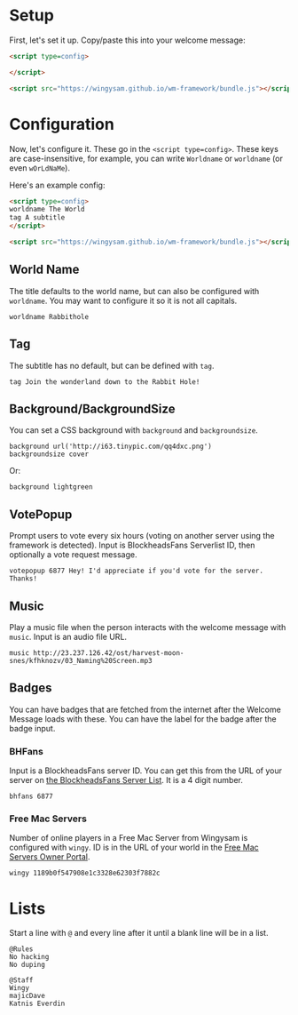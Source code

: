 # Setup
First, let's set it up. Copy/paste this into your welcome message:
```html
<script type=config>

</script>

<script src="https://wingysam.github.io/wm-framework/bundle.js"></script>
```

# Configuration
Now, let's configure it.
These go in the `<script type=config>`.
These keys are case-insensitive, for example, you can write `Worldname` or `worldname` (or even `wOrLdNaMe`).

Here's an example config:
```html
<script type=config>
worldname The World
tag A subtitle
</script>

<script src="https://wingysam.github.io/wm-framework/bundle.js"></script>
```

## World Name
The title defaults to the world name, but can also be configured with `worldname`.
You may want to configure it so it is not all capitals.
```
worldname Rabbithole
```

## Tag
The subtitle has no default, but can be defined with `tag`.
```
tag Join the wonderland down to the Rabbit Hole!
```

## Background/BackgroundSize
You can set a CSS background with `background` and `backgroundsize`.
```
background url('http://i63.tinypic.com/qq4dxc.png')
backgroundsize cover
```
Or:
```
background lightgreen
```

## VotePopup
Prompt users to vote every six hours (voting on another server using the framework is detected).
Input is BlockheadsFans Serverlist ID, then optionally a vote request message.
```
votepopup 6877 Hey! I'd appreciate if you'd vote for the server. Thanks!
```

## Music
Play a music file when the person interacts with the welcome message with `music`.
Input is an audio file URL.
```
music http://23.237.126.42/ost/harvest-moon-snes/kfhknozv/03_Naming%20Screen.mp3
```

## Badges
You can have badges that are fetched from the internet after the Welcome Message loads with these.
You can have the label for the badge after the badge input.

### BHFans
Input is a BlockheadsFans server ID.
You can get this from the URL of your server on [the BlockheadsFans Server List](https://blockheadsfans.com/servers).
It is a 4 digit number.
```
bhfans 6877
```

### Free Mac Servers
Number of online players in a Free Mac Server from Wingysam is configured with `wingy`.
ID is in the URL of your world in the [Free Mac Servers Owner Portal](https://block.wingysam.xyz/op).
```
wingy 1189b0f547908e1c3328e62303f7882c
```

# Lists
Start a line with `@` and every line after it until a blank line will be in a list.
```
@Rules
No hacking
No duping

@Staff
Wingy
majicDave
Katnis Everdin
```